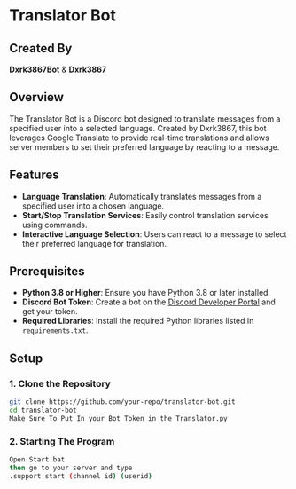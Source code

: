 # Translator Bot

## Created By
**Dxrk3867Bot** & **Dxrk3867**

## Overview

The Translator Bot is a Discord bot designed to translate messages from a specified user into a selected language. Created by Dxrk3867, this bot leverages Google Translate to provide real-time translations and allows server members to set their preferred language by reacting to a message.

## Features

- **Language Translation**: Automatically translates messages from a specified user into a chosen language.
- **Start/Stop Translation Services**: Easily control translation services using commands.
- **Interactive Language Selection**: Users can react to a message to select their preferred language for translation.

## Prerequisites

- **Python 3.8 or Higher**: Ensure you have Python 3.8 or later installed.
- **Discord Bot Token**: Create a bot on the [Discord Developer Portal](https://discord.com/developers/applications) and get your token.
- **Required Libraries**: Install the required Python libraries listed in `requirements.txt`.

## Setup

### 1. Clone the Repository

```bash
git clone https://github.com/your-repo/translator-bot.git
cd translator-bot
Make Sure To Put In your Bot Token in the Translator.py
```
### 2. Starting The Program

```bash
Open Start.bat
then go to your server and type
.support start (channel id) (userid)
```
